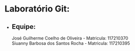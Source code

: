 # Laboratório Git:
 - ## Equipe:
   José Guilherme Coelho de Oliveira - Matricula: 117210370              
   Siuanny Barbosa dos Santos Rocha  - Matricula: 117210395
